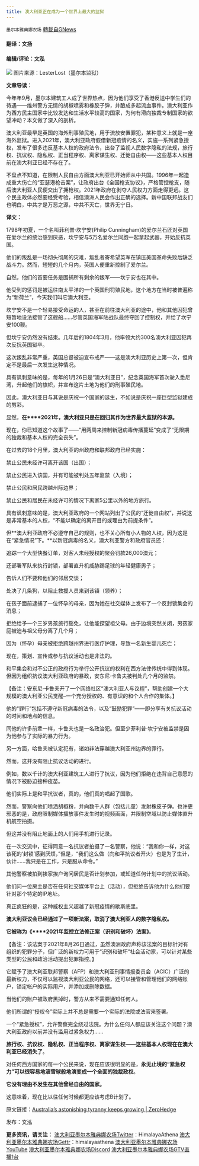```yaml
---
title: 澳大利亚正在成为一个世界上最大的监狱
---
```

`墨尔本雅典娜农场` [轉載自GNews](https://gnews.org/zh-hans/1562495/)

#### 翻译：文扬

#### 编辑/评论：文泓
![](https://assets.gnews.org/wp-content/uploads/2021/09/打倒-45.png)
图片来源：LesterLost（墨尔本监狱）

**文章导读：**

今年年9月，墨尔本建筑工人成了世界热点，因为他们享受了香港反送中学生们的待遇——维州警方无情的胡椒喷雾和橡胶子弹，并酿成多起流血事件。澳大利亚作为西方民主国家中比较发达和生活水平较高的国家，为何有滑向独裁专制国家的欲望冲动？本文做了深入的剖析。

澳大利亚最早是英国的海外刑事殖民地，用于流放安置罪犯，某种意义上就是一座海外监狱。进入2021年，澳大利亚政府假借新冠疫情的名义，实施一系列紧急授权，发布了很多违反基本人权的政府法令，出台了监视人民数字隐私的法规，旅行权、抗议权、隐私权、正当程序权、离家谋生权、迁徙自由权——这些基本人权目前在澳大利亚已经不存在了。

不盘点不知道，在限制人民自由方面澳大利亚已开始师从中共国。1996年一起造成重大伤亡的“亚瑟港枪击案”，让政府出台《全国枪支协议》，严格管控枪支，随后澳大利亚人民便交出了拥枪权。2021年政府在剥夺人民权力方面走得更远。这个民主政体必然要经受考验，相信澳洲人民会作出正确的选择。新中国联邦战友们也明白，中共才是万恶之源，中共不灭亡，世界无宁日。

**译文：**

1798年初夏，一个名叫菲利普·坎宁安(Philip Cunningham)的爱尔兰石匠对英国在爱尔兰的统治感到厌恶，坎宁安与5万名爱尔兰同胞一起拿起武器，开始反抗英国。

他们的叛乱是一场彻头彻尾的灾难，叛乱者寄希望英军在镇压美国革命失败后缺乏战斗力。然而，短短的几个月内，英国人便重新控制了爱尔兰。

自然，他们的首要任务是围捕所有剩余的叛军——坎宁安也在其中。

他受到的惩罚是被运往南太平洋的一个英国刑罚殖民地，这个地方在当时被普遍称为“新荷兰”，今天我们叫它澳大利亚。

坎宁安不是一个轻易接受命运的人，甚至在前往澳大利亚的途中，他和其他囚犯曾短暂地设法接管了这艘船……尽管英国海军陆战队最终夺回了控制权，并给了坎宁安100鞭。

但坎宁安仍然没有结束。几年后的1804年3月，他率领大约300名澳大利亚囚犯再次反抗英国狱卒。

这次叛乱非常严重，英国总督被迫宣布戒严——这是澳大利亚历史上第一次，但肯定不是最后一次发生这种情况。

具有讽刺意味的是，每年的1月26日是“澳大利亚日”，纪念英国海军首次驶入悉尼湾，升起他们的旗帜，并宣布这片土地为他们的刑事殖民地。

因此，澳大利亚日与其说是庆祝一个国家的诞生，不如说是庆祝一座巨型监狱建成的剪彩。

显然，**在****2021年，澳大利亚只是在回归其作为世界最大监狱的本源。**

现在，你已知道这个故事了——“用两周来控制新冠病毒传播蔓延”变成了“无限期的独裁和基本人权的完全丧失”。

在过去的18个月里，澳大利亚的州政府和联邦政府已经实施：

禁止公民未经许可离开该国（出国）；

禁止公民进入该国，并有可能被判处五年监禁（入境）；

禁止公民和居民跨越州际边界；

禁止公民和居民在未经许可的情况下离家5公里以外的地方旅行。

具有讽刺意味的是，澳大利亚政府的一个网站列出了公民的“迁徙自由权”，并说这是非常基本的人权，“不能以确定的离开目的或理由为前提条件”。

但**澳大利亚政府不必遵守自己的规则，也不关心所有小人物的人权，因为这是在“紧急情况”下。**以新冠病毒的名义，澳大利亚警方和政府官员还：

追踪一个大型快餐订单，对客人未经授权的聚会罚款26,000澳元；

还部署军队来执行封锁，部署直升机威胁踢足球的年轻健康男子；

告诉人们不要和他们的邻居交谈；

处决了几条狗，以阻止救援人员来到该镇（领养）；

在孩子面前逮捕了一位怀孕的母亲，因为她在社交媒体上发布了一个反封锁集会的消息；

拒绝给予一个三岁男孩旅行豁免，让他能探望祖父母。由于边境突然关闭，男孩家庭被迫与祖父母分离了几个月；

因为（怀孕）母亲被拒绝跨越州界进行医疗护理，导致一名新生婴儿死亡；

现在，策划、宣传或参与抗议活动也是非法的。

和平集会和对不公正的政府行为举行公开抗议的权利在西方法律传统中得到体现。但因为组织抗议澳大利亚政府的暴政，安东尼·卡鲁夫被判处几个月的监禁。

【备注：安东尼·卡鲁夫开了一个网络社区“澳大利亚人与议程”，帮助创建一个大规模的澳大利亚公民觉醒–一个充分授权的、有意识的和个人合作的集体。】

他的“罪行”包括不遵守新冠病毒的法令，以及“鼓励犯罪”——即分享有关抗议活动的时间和地点的信息。

同他的许多前辈一样，卡鲁夫也是一名政治犯。但至少菲利普·坎宁安被监禁是因为他参与了实际的暴力行为。

另一方面，哈鲁夫被认定犯有，诸如非法穿越澳大利亚州边界的罪行。

然而，这并没有阻止抗议活动的进行。

例如，数以千计的澳大利亚建筑工人进行了抗议，因为他们拒绝在违背自己意愿的情况下被胁迫接种疫苗。

他们实际上是和平抗议者，真的，他们真的唱起了国歌。

然而，警察向他们喷洒胡椒粉，并向数千人群（包括儿童）发射橡皮子弹。也许更邪恶的是，政府限制媒体播放事件发生时的视频画面，并限制空域以防止媒体直升机航空拍摄。

但这并没有阻止地面上的人们用手机进行记录。

在一次交流中，征得同意一名抗议者拍摄了一名警察，他说：“我和你一样，对这该死的‘封锁’感到厌烦，”但是，“我们这么做（向和平抗议者开火）也是为了生计，伙计……我只是在工作，只是服从命令。”

其他警察被拍到挨家挨户询问居民是否计划参加，或知道任何计划中的抗议活动。

他们问一位房主是否在任何社交媒体平台上（活动），但拒绝告诉他为什么他们要针对那个特定的IP地址。

真正疯狂的是，这种威权主义超越了新冠疫情的歇斯底里。

**澳大利亚议会已经通过了一项新法案，取消了澳大利亚人的数字隐私权。**

**它被称为《****2021年监控立法修正案（识别和破坏）法案》**。

【备注：该法案于2021年8月26日通过，虽然澳洲政府声称该法案的目标针对有组织的犯罪分子，但广泛的新权力可用于“识别和破坏”社会活动家，可以针对某些类型的公民和政治活动提出犯罪指控。】

它赋予了澳大利亚联邦警察（AFP）和澳大利亚刑事情报委员会（ACIC）广泛的最新权力，不仅可以监视澳大利亚公民的网络，还可以接管和管理他们的网络账户，锁定帐户的实际用户，并添加或删除数据。

当他们的账户被政府黑掉时，警方从来不需要通知任何人。

他们所谓的“授权令”实际上并不总是需要一个实际的法院或法官来签署。

一个“紧急授权”，允许警察完全绕过法院。为什么任何人都应该关注这个问题？澳大利亚政府以前并没有滥用过紧急权力……

**旅行权、抗议权、隐私权、正当程序权、离家谋生权——这些基本人权现在在澳大利亚已经消失了**。

对任何西方国家的每一个公民来说，现在应该很明显的是，**永无止境的“紧急权力”可以很容易地滚雪球般地演变成一个全面的独裁政权**。

**它没有理由不发生在其他曾经自由的国家。**

这意味着，现在比以往任何时候都更应该考虑B计划了。

原文链接：[Australia’s astonishing tyranny keeps growing | ZeroHedge](https://www.zerohedge.com/news/2021-09-28/australias-astonishing-tyranny-keeps-growing)

发布：文泓

**更多资讯，请关注：**
[澳大利亚墨尔本雅典娜农场Twitter](https://twitter.com/HimalayaAthena1)：HimalayaAthena
[澳大利亚墨尔本雅典娜农场Gettr](https://www.gettr.com/user/himalayaathena)：himalayaathena
[澳大利亚墨尔本雅典娜农场YouTube](https://youtube.com/channel/UC-tz4lmA7mG3FzYbylgqjTQ)
[澳大利亚墨尔本雅典娜农场Discord](https://discord.gg/Nz26pG64XF)
[澳大利亚墨尔本雅典娜农场GTV直播1台](https://www.gtv.org/user/5f72f8f60cd82c6bb6a248a6)
